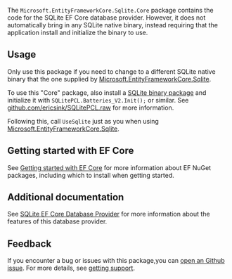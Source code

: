 The `Microsoft.EntityFrameworkCore.Sqlite.Core` package contains the code for the SQLite EF Core database provider. However, it does not automatically bring in any SQLite native binary, instead requiring that the application install and initialize the binary to use.

## Usage

Only use this package if you need to change to a different SQLite native binary that the one supplied by [Microsoft.EntityFrameworkCore.Sqlite](https://www.nuget.org/packages/Microsoft.EntityFrameworkCore.Sqlite).

To use this "Core" package, also install a [SQLite binary package](https://www.nuget.org/profiles/SQLitePCLRaw) and initialize it with `SQLitePCL.Batteries_V2.Init();` or similar. See [github.com/ericsink/SQLitePCL.raw](https://github.com/ericsink/SQLitePCL.raw) for more information.

Following this, call `UseSqlite` just as you when using [Microsoft.EntityFrameworkCore.Sqlite](https://www.nuget.org/packages/Microsoft.EntityFrameworkCore.Sqlite).

## Getting started with EF Core

See [Getting started with EF Core](https://learn.microsoft.com/ef/core/get-started/overview/install) for more information about EF NuGet packages, including which to install when getting started.

## Additional documentation

See [SQLite EF Core Database Provider](https://learn.microsoft.com/ef/core/providers/sqlite/) for more information about the features of this database provider.

## Feedback

If you encounter a bug or issues with this package,you can [open an Github issue](https://github.com/dotnet/efcore/issues/new/choose). For more details, see [getting support](https://github.com/dotnet/efcore/blob/main/.github/SUPPORT.md).